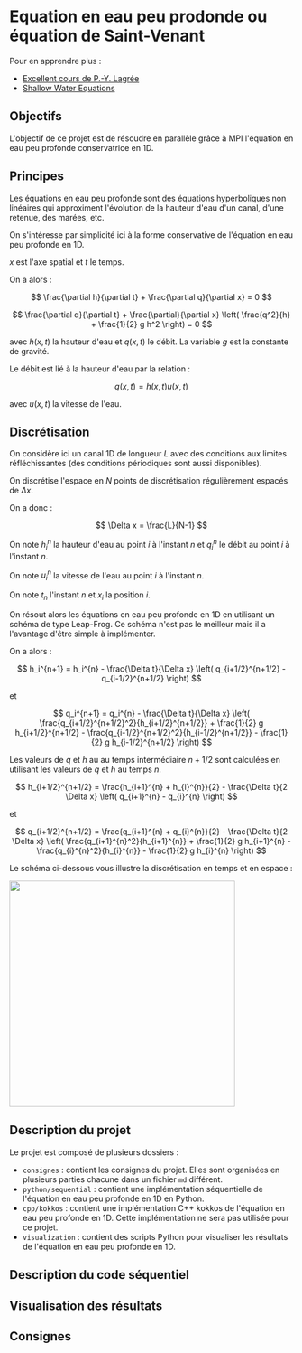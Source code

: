 # Equation en eau peu prodonde ou équation de Saint-Venant

Pour en apprendre plus :
- [Excellent cours de P.-Y. Lagrée](http://www.lmm.jussieu.fr/~lagree/COURS/MFEnv/code_C_saintvenant.pdf)
- [Shallow Water Equations](https://en.wikipedia.org/wiki/Shallow_water_equations)

## Objectifs

L'objectif de ce projet est de résoudre en parallèle grâce à MPI l'équation en eau peu profonde conservatrice en 1D.

## Principes

Les équations en eau peu profonde sont des équations hyperboliques non linéaires qui approximent l'évolution de la hauteur d'eau d'un canal, d'une retenue, des marées, etc. 

On s'intéresse par simplicité ici à la forme conservative de l'équation en eau peu profonde en 1D.

$x$ est l'axe spatial et $t$ le temps.

On a alors :

$$
\frac{\partial h}{\partial t} + \frac{\partial q}{\partial x} = 0
$$

$$
\frac{\partial q}{\partial t} + \frac{\partial}{\partial x} \left( \frac{q^2}{h} + \frac{1}{2} g h^2 \right) = 0
$$

avec $h(x,t)$ la hauteur d'eau et $q(x,t)$ le débit. La variable $g$ est la constante de gravité.

Le débit est lié à la hauteur d'eau par la relation :

$$
q(x,t) = h(x,t) u(x,t)
$$

avec $u(x,t)$ la vitesse de l'eau.

## Discrétisation

On considère ici un canal 1D de longueur $L$ avec des conditions aux limites réfléchissantes (des conditions périodiques sont aussi disponibles).

On discrétise l'espace en $N$ points de discrétisation régulièrement espacés de $\Delta x$.

On a donc :

$$
\Delta x = \frac{L}{N-1}
$$

On note $h_i^n$ la hauteur d'eau au point $i$ à l'instant $n$ et $q_i^n$ le débit au point $i$ à l'instant $n$.

On note $u_i^n$ la vitesse de l'eau au point $i$ à l'instant $n$.

On note $t_n$ l'instant $n$ et $x_i$ la position $i$.

On résout alors les équations en eau peu profonde en 1D en utilisant un schéma de type Leap-Frog.
Ce schéma n'est pas le meilleur mais il a l'avantage d'être simple à implémenter.

On a alors :

$$
h_i^{n+1} = h_i^{n} - \frac{\Delta t}{\Delta x} \left( q_{i+1/2}^{n+1/2} - q_{i-1/2}^{n+1/2} \right)
$$

et 

$$
q_i^{n+1} = q_i^{n} - \frac{\Delta t}{\Delta x} \left( \frac{q_{i+1/2}^{n+1/2}^2}{h_{i+1/2}^{n+1/2}} + \frac{1}{2} g h_{i+1/2}^{n+1/2} - \frac{q_{i-1/2}^{n+1/2}^2}{h_{i-1/2}^{n+1/2}} - \frac{1}{2} g h_{i-1/2}^{n+1/2} \right)
$$

Les valeurs de $q$ et $h$ au au temps intermédiaire $n+1/2$ sont calculées en utilisant les valeurs de $q$ et $h$ au temps $n$.

$$
h_{i+1/2}^{n+1/2} = \frac{h_{i+1}^{n} + h_{i}^{n}}{2} - \frac{\Delta t}{2 \Delta x} \left( q_{i+1}^{n} - q_{i}^{n} \right)
$$

et

$$
q_{i+1/2}^{n+1/2} = \frac{q_{i+1}^{n} + q_{i}^{n}}{2} - \frac{\Delta t}{2 \Delta x} \left( \frac{q_{i+1}^{n}^2}{h_{i+1}^{n}} + \frac{1}{2} g h_{i+1}^{n} - \frac{q_{i}^{n}^2}{h_{i}^{n}} - \frac{1}{2} g h_{i}^{n} \right)
$$

Le schéma ci-dessous vous illustre la discrétisation en temps et en espace :

<img src="../../support/materiel/shallow_water_discretiaztion.svg" height="400">

## Description du projet

Le projet est composé de plusieurs dossiers :

- `consignes` :  contient les consignes du projet. Elles sont organisées en plusieurs parties chacune dans un fichier `md` différent.
- `python/sequential` : contient une implémentation séquentielle de l'équation en eau peu profonde en 1D en Python.
- `cpp/kokkos` : contient une implémentation C++ kokkos de l'équation en eau peu profonde en 1D. Cette implémentation ne sera pas utilisée pour ce projet.
- `visualization` : contient des scripts Python pour visualiser les résultats de l'équation en eau peu profonde en 1D.

## Description du code séquentiel

## Visualisation des résultats

## Consignes








